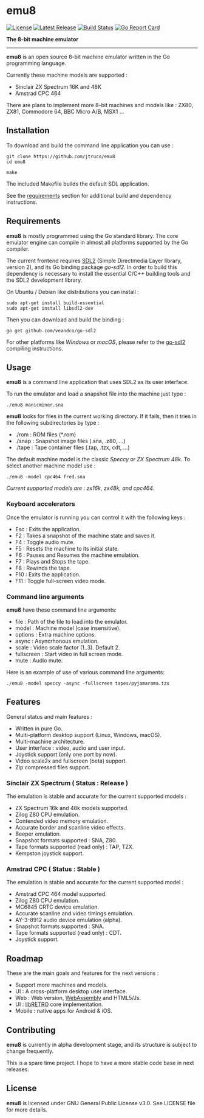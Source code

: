 # emu8

[![License](https://img.shields.io/github/license/jtruco/emu8.svg?style=flat)](https://github.com/jtruco/emu8/blob/master/LICENSE)
[![Latest Release](https://img.shields.io/github/v/release/jtruco/emu8)](https://github.com/jtruco/emu8/releases/latest)
[![Build Status](https://travis-ci.com/jtruco/emu8.svg?branch=master)](https://travis-ci.com/jtruco/emu8)
[![Go Report Card](https://goreportcard.com/badge/github.com/jtruco/emu8)](https://goreportcard.com/report/github.com/jtruco/emu8)

**The 8-bit machine emulator**

---

**emu8** is an open source 8-bit machine emulator written in the Go programming language.

Currently these machine models are supported :
- Sinclair ZX Spectrum 16K and 48K
- Amstrad CPC 464

There are plans to implement more 8-bit machines and models like : ZX80, ZX81, Commodore 64, BBC Micro A/B, MSX1 ...

## Installation

To download and build the command line application you can use :
```
git clone https://github.com/jtruco/emu8
cd emu8

make
```

The included Makefile builds the default SDL application.

See the [requirements](#requirements) section for additional build and dependency instructions.

## Requirements

**emu8** is mostly programmed using the Go standard library. The core emulator engine can compile in almost all platforms supported by the Go compiler.

The current frontend requires [SDL2](http://libsdl.org/) (Simple Directmedia Layer library, version 2), and its Go binding package *go-sdl2*.
In order to build this dependency is necessary to install the essential C/C++ building tools and the SDL2 development library.

On Ubuntu / Debian like distributions you can install :
```
sudo apt-get install build-essential
sudo apt-get install libsdl2-dev
```

Then you can download and build the binding :
```
go get github.com/veandco/go-sdl2
```

For other platforms like *Windows* or *macOS*, please refer to the [go-sdl2](https://github.com/veandco/go-sdl2) compiling instructions.

## Usage

**emu8** is a command line application that uses SDL2 as its user interface.

To run the emulator and load a snapshot file into the machine just type :
```
./emu8 manicminer.sna
```

**emu8** looks for files in the current working directory. If it fails, then it tries in the following subdirectories by type :
- ./rom : ROM files (*.rom)
- ./snap : Snapshot image files (.sna, .z80, ...)
- ./tape : Tape container files (.tap, .tzx, cdt, ...)

The default machine model is the classic *Speccy* or *ZX Spectrum 48k*.
To select another machine model use :
```
./emu8 -model cpc464 fred.sna
```

*Current supported models are : zx16k, zx48k, and cpc464.*

### Keyboard accelerators
Once the emulator is running you can control it with the following keys :
- Esc : Exits the application.
- F2 : Takes a snapshot of the machine state and saves it.
- F4 : Toggle audio mute.
- F5 : Resets the machine to its initial state.
- F6 : Pauses and Resumes the machine emulation.
- F7 : Plays and Stops the tape.
- F8 : Rewinds the tape.
- F10 : Exits the application.
- F11 : Toggle full-screen video mode.

### Command line arguments
**emu8** have these command line arguments:

- file : Path of the file to load into the emulator.
- model : Machine model (case insensitive).
- options : Extra machine options.
- async : Asyncrhonous emulation.
- scale : Video scale factor (1..3). Default 2.
- fullscreen : Start video in full screen mode.
- mute : Audio mute.

Here is an example of use of various command line arguments:
```
./emu8 -model speccy -async -fullscreen tapes/pyjamarama.tzx
```

## Features

General status and main features :
- Written in pure Go.
- Multi-platform desktop support (Linux, Windows, macOS).
- Multi-machine architecture.
- User interface : video, audio and user input.
- Joystick support (only one port by now).
- Video scale2x and fullscreen (beta) support.
- Zip compressed files support.

### Sinclair ZX Spectrum ( Status : Release )
The emulation is stable and accurate for the current supported models :
- ZX Spectrum 16k and 48k models supported.
- Zilog Z80 CPU emulation.
- Contended video memory emulation.
- Accurate border and scanline video effects.
- Beeper emulation.
- Snapshot formats supported : SNA, Z80.
- Tape formats supported (read only) : TAP, TZX.
- Kempston joystick support.

### Amstrad CPC ( Status : Stable )
The emulation is stable and accurate for the current supported model :
- Amstrad CPC 464 model supported.
- Zilog Z80 CPU emulation.
- MC6845 CRTC device emulation.
- Accurate scanline and video timings emulation.
- AY-3-8912 audio device emulation (alpha).
- Snapshot formats supported : SNA.
- Tape formats supported (read only) : CDT.
- Joystick support.

## Roadmap
These are the main goals and features for the next versions :
- Support more machines and models.
- UI : A cross-platform desktop user interface.
- Web : Web version, [WebAssembly](https://github.com/golang/go/wiki/WebAssembly) and HTML5/Js.
- UI : [libRETRO](https://github.com/libretro) core implementation.
- Mobile : native apps for Android & iOS.

## Contributing

**emu8** is currently in alpha development stage, and its structure is subject to change frequently.

This is a spare time project. I hope to have a more stable code base in next releases.

## License

**emu8** is licensed under GNU General Public License v3.0. See LICENSE file for more details.
